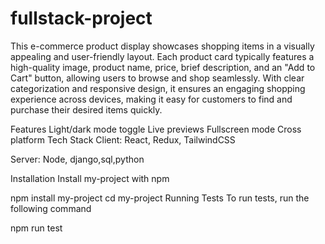 # fullstack-project
This e-commerce product display showcases shopping items in a visually appealing and user-friendly layout. Each product card typically features a high-quality image, product name, price, brief description, and an "Add to Cart" button, allowing users to browse and shop seamlessly. With clear categorization and responsive design, it ensures an engaging shopping experience across devices, making it easy for customers to find and purchase their desired items quickly.

Features
Light/dark mode toggle
Live previews
Fullscreen mode
Cross platform
Tech Stack
Client: React, Redux, TailwindCSS

Server: Node, django,sql,python


Installation
Install my-project with npm

  npm install my-project
  cd my-project
Running Tests
To run tests, run the following command

  npm run test
